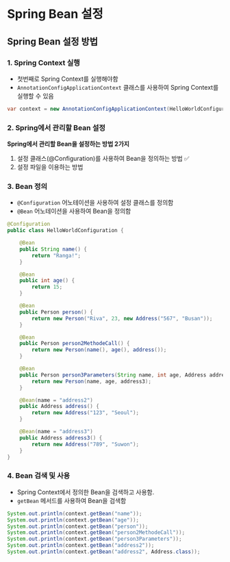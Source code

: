 # Spring Bean 설정



## Spring Bean 설정 방법


### 1. Spring Context 실행

* 첫번째로 Spring Context를 실행해야함
* `AnnotationConfigApplicationContext` 클래스를 사용하여 Spring Context를 실행할 수 있음

```java
var context = new AnnotationConfigApplicationContext(HelloWorldConfiguration.class);
```

### 2. Spring에서 관리할 Bean 설정

**Spring에서 관리할 Bean을 설정하는 방법 2가지**
1. 설정 클래스(@Configuration)를 사용하여 Bean을 정의하는 방법 ✅
2. 설정 파일을 이용하는 방법



### 3. Bean 정의

* `@Configuration` 어노테이션을 사용하여 설정 클래스를 정의함
* `@Bean` 어노테이션을 사용하여 Bean을 정의함

```java
@Configuration
public class HelloWorldConfiguration {

    @Bean
    public String name() {
        return "Ranga!";
    }

    @Bean
    public int age() {
        return 15;
    }

    @Bean
    public Person person() {
        return new Person("Riva", 23, new Address("567", "Busan"));
    }

    @Bean
    public Person person2MethodeCall() {
        return new Person(name(), age(), address());
    }

    @Bean
    public Person person3Parameters(String name, int age, Address address3) {
        return new Person(name, age, address3);
    }

    @Bean(name = "address2")
    public Address address() {
        return new Address("123", "Seoul");
    }

    @Bean(name = "address3")
    public Address address3() {
        return new Address("789", "Suwon");
    }
}
```

### 4. Bean 검색 및 사용

* Spring Context에서 정의한 Bean을 검색하고 사용함.
* `getBean` 메서드를 사용하여 Bean을 검색함

```java
System.out.println(context.getBean("name"));
System.out.println(context.getBean("age"));
System.out.println(context.getBean("person"));
System.out.println(context.getBean("person2MethodeCall"));
System.out.println(context.getBean("person3Parameters"));
System.out.println(context.getBean("address2"));
System.out.println(context.getBean("address2", Address.class));
```
